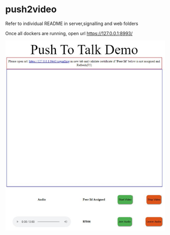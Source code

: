 # push2video

Refer to individual README in server,signalling and web folders

Once all dockers are running, open url https://127.0.0.1:8993/

![DemoScreen](https://github.com/sampleref/push2video/blob/master/Demo_Screen.JPG)

